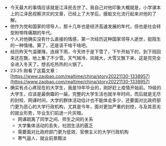 - 今天最大的事情应该就是江泽民去世了。我自己对他印象大概就是，小学课本上的江泽民视察洪灾的文章，已经上了大学后，膜蛤文化流行起来对他的了解。
- 他作为党和国家的领导人，那十几年也是经济高速发展的年代，但也是社会转型附带阵痛期的年代。
- 个人对他确实没有什么直接的情感，第一次经历这种国家领导人逝世，挺陌生的一种情绪。算了，还是该干啥干啥吧。
- 经历昨天气温骤降，连绵下雨，今天终于是下雪了，下午开始下的，到下班回来还在飘，地上集了不少雪。天气贼冷，风贼大，大雪又飘下来，这是完完全全进入冬天了。想去吃热热的火锅了。
- 23:25 刚看了这篇文章：[https://www.zaobao.com/realtime/china/story20221130-1338957](https://www.zaobao.com/realtime/china/story20221130-1338957)
- 确实有点心疼现在的大学生，我是19年毕业的，刚好赶上疫情开始前。19级的大学生，应该是最倒霉的一届，完整的大学生活也就半年时间，而后就是无尽的封校、网课时间，大学的群体活动估计也不能体会多少，还要面对比政府部门更为恶心的大学行政机构，尤其是今年，面对更加严重的封控，与及其恶劣的就业形势，毕业生们前途一片灰暗。
	- 网课疏离了同学之间、师生之间的关系
	- 大学集体活动的丢失，社团生活的匮乏
	- 需要面对比政府部门更为低效、官僚主义的大学行政机构
	- 寒气逼人，就业前景黯淡